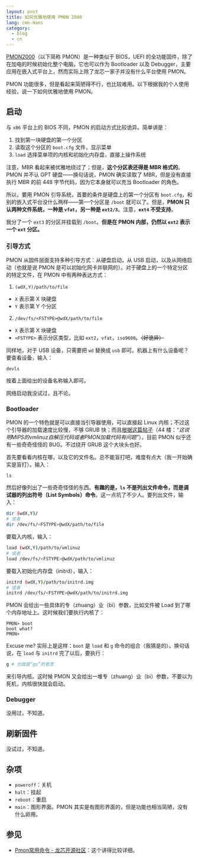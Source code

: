 ```yaml
---
layout: post
title: 如何优雅地使用 PMON 2000
lang: cmn-Hans
category:
  - blog
  - cn
---
```


[PMON2000][pmon]（以下简称 PMON）是一种类似于 BIOS，UEFI 的全功能固件，除了在加电的时候初始化整个电脑，它也可以作为 Bootloader 以及 Debugger，主要应用在嵌入式平台上，然而实际上除了龙芯一家子并没有什么平台使用 PMON。

PMON 功能很多，但是看起来简陋得不行，也比较难用。以下根据我的个人使用经验，说一下如何优雅地使用 PMON。

[pmon]: www.opsycon.se/PMON2000/Main

## 启动

与 `x86` 平台上的 BIOS 不同，PMON 的启动方式比较诡异。简单讲是：

1. 找到第一块硬盘的第一个分区
2. 读取这个分区的 `boot.cfg` 文件，显示菜单
3. `load` 选择菜单项的内核和初始化内存盘，直接上操作系统

注意，MBR 看起来被优雅地绕过了；但是，**这个分区表还得是 MBR 格式的**。PMON 并不认 GPT 硬盘——换句话说，PMON 确实读取了 MBR，但是没有直接执行 MBR 的前 448 字节代码，因为它本身就可以充当 Bootloader 的角色。

所以，要用 PMON 引导系统，首要的条件是硬盘上的第一个分区有 `boot.cfg`，和别的嵌入式平台没什么两样——第一个分区是 `/boot` 就可以了。但是，**PMON 只认两种文件系统，一种是 `vfat`，另一种是 `ext2/3`**。注意，**`ext4` 不受支持**。

我分了一个 `ext3` 的分区并挂载到 `/boot`。**但是在 PMON 内部，仍然以 `ext2` 表示一个 `ext` 分区。**

### 引导方式

PMON 从固件层面支持多种引导方式：从硬盘启动，从 USB 启动，以及从网络启动（也就是说 PMON 是可以初始化网卡并联网的）。对于硬盘上的一个特定分区的特定文件，在 PMON 中有两种表达方式：

1. `(wdX,Y)/path/to/file`
  - `X` 表示第 X 块硬盘
  - `Y` 表示第 Y 个分区
2. `/dev/fs/<FSTYPE>@wdX/path/to/file`
  - `X` 表示第 X 块硬盘
  - `<FSTYPE>` 表示分区类型，比如 `ext2`，`vfat`，`iso9600`。~~（好诡异）~~

同样地，对于 USB 设备，只需要把 `wd` 替换成 `usb` 即可。机器上有什么设备呢？要查看设备，输入：

```
devls
```

按着上面给出的设备名称输入即可。

网络启动我没试过，且不论。

### Bootloader

PMON 的一个特色就是可以直接当引导器使用，可以直接起 Linux 内核；不过这个引导器的加载速度比较慢，不够 GRUB 快；而且[根据这篇帖子][tieba-pmon-load]（44 楼：*“这说明MIPS的vmlinuz自解压代码或者PMON加载代码有问题”*），目前 PMON 似乎还有一些奇奇怪怪的 BUG。不过绕开 GRUB 这个大块头也好。

首先要看看内核在哪，以及它的文件名。总不能盲打吧，难度有点大（我一开始确实是盲打）。输入：

```
ls
```

然后好像列出了一些奇奇怪怪的东西。**有趣的是，`ls` 不是列出文件命令，而是调试器的列出符号（List Symbols）命令**。这一点坑了不少人。要列出文件，输入：

```bash
dir (wdX,Y)/
# 或者
dir /dev/fs/<FSTYPE>@wdX/path/to/file
```

要载入内核，输入：

```bash
load (wdX,Y)/path/to/vmlinuz
# 或者
load /dev/fs/<FSTYPE>@wdX/path/to/vmlinuz
```

要载入初始化内存盘（initrd），输入：

```bash
initrd (wdX,Y)/path/to/initrd.img
# 或者
initrd /dev/fs/<FSTYPE>@wdX/path/to/initrd.img
```

PMON 会给出一些具体的专（zhuang）业（bi）参数，比如文件被 Load 到了哪个内存地址上。这时候我们要执行内核了：

```
PMON> boot
boot what?
PMON>
```

Excuse me? 实际上是这样：`boot` 是 `load` 和 `g` 命令的组合（我猜是的）。换句话说，在 `load` 与 `initrd` 完了以后，要执行：

```bash
g # 也就是“go”的意思
```

来引导内核。这时候 PMON 又会给出一堆专（zhuang）业（bi）参数，不要以为死机，内核很快就会启动。

[tieba-pmon-load]: http://tieba.baidu.com/p/4715797982

### Debugger

没用过，不知道。

## 刷新固件

没试过，不知道。

## 杂项

- `poweroff`：关机
- `halt`：挂起
- `reboot`：重启
- `main`：图形界面。PMON 其实是有图形界面的，但是功能也相当简陋，没有什么卵用。

## 参见

- [Pmon常用命令 - 龙芯开源社区](http://www.loongnix.org/index.php/Pmon%E5%B8%B8%E7%94%A8%E5%91%BD%E4%BB%A4)：这个讲得比较详细。
